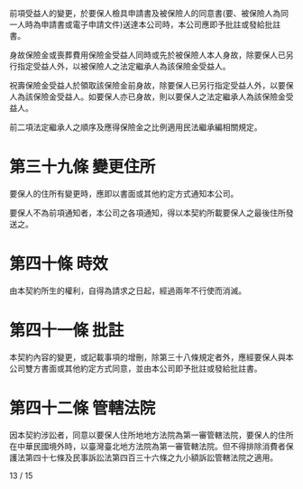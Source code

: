 前項受益人的變更，於要保人檢具申請書及被保險人的同意書(要、被保險人為同一人時為申請書或電子申請文件)送達本公司時，本公司應即予批註或發給批註書。

身故保險金或喪葬費用保險金受益人同時或先於被保險人本人身故，除要保人已另行指定受益人外，以被保險人之法定繼承人為該保險金受益人。

祝壽保險金受益人於領取該保險金前身故，除要保人已另行指定受益人外，以要保人為該保險金受益人。如要保人亦已身故，則以要保人之法定繼承人為該保險金受益人。

前二項法定繼承人之順序及應得保險金之比例適用民法繼承編相關規定。

# 第三十九條 變更住所

要保人的住所有變更時，應即以書面或其他約定方式通知本公司。

要保人不為前項通知者，本公司之各項通知，得以本契約所載要保人之最後住所發送之。

# 第四十條 時效

由本契約所生的權利，自得為請求之日起，經過兩年不行使而消滅。

# 第四十一條 批註

本契約內容的變更，或記載事項的增刪，除第三十八條規定者外，應經要保人與本公司雙方書面或其他約定方式同意，並由本公司即予批註或發給批註書。

# 第四十二條 管轄法院

因本契約涉訟者，同意以要保人住所地地方法院為第一審管轄法院，要保人的住所在中華民國境外時，以臺灣臺北地方法院為第一審管轄法院。但不得排除消費者保護法第四十七條及民事訴訟法第四百三十六條之九小額訴訟管轄法院之適用。

13 / 15